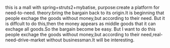 this is a mall with spring+struts2+mybatise,
purpose:create a platform for need-to-need.
theory:bring the bargain back to its origin.It is beginning that people exchage the goods without money,but according to their need.
But it is diffcult to do this,then the money  appears as middle goods that it can exchage all goods.So the bargain become be easy.
But I want to do this people exchage the goods without money,but according to their need,real-need-drive-market without businessman.It will be interesting.